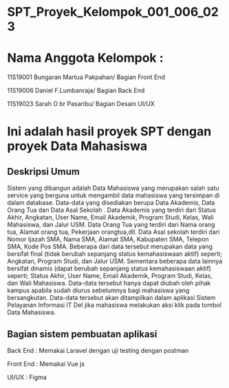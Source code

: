 # SPT_Proyek_Kelompok_001_006_023
<h1> Nama Anggota Kelompok : </h1>
<p>11S19001 Bungaran Martua Pakpahan/ Bagian Front End</p>
<p>11S19006 Daniel F.Lumbanraja/ Bagian Back End</p>
<p>11S19023 Sarah O br Pasaribu/ Bagian Desain UI/UX</p>

# Ini adalah hasil proyek SPT dengan proyek Data Mahasiswa
<p><h2>Deskripsi Umum</h2>
	Sistem yang dibangun adalah Data Mahasiswa yang merupakan salah satu service yang berguna untuk mengambil data mahasiswa yang tersimpan di dalam database. Data-data yang disediakan berupa Data Akademis, Data Orang Tua dan Data Asal Sekolah . Data Akademis yang terdiri dari Status Akhir, Angkatan, User Name, Email Akademik, Program Studi, Kelas, Wali Mahasiswa, dan Jalur USM. Data Orang Tua yang terdiri dari Nama orang tua, Alamat orang tua, Pekerjaan orangtua,dll. Data Asal sekolah terdiri dari Nomor Ijazah SMA, Nama SMA, Alamat SMA, Kabupaten SMA, Telepon SMA, Kode Pos SMA.  Beberapa dari data tersebut merupakan data yang bersifat final (tidak berubah sepanjang status kemahasiswaan aktif) seperti; Angkatan, Program Studi, dan Jalur USM. Sementara beberapa data lainnya bersifat dinamis (dapat berubah sepanjang status kemahasiswaan aktif) seperti; Status Akhir, User Name, Email Akademik, Program Studi, Kelas, dan Wali Mahasiswa. Data-data tersebut hanya dapat diubah oleh pihak kampus apabila sudah diurus sebelumnya bagi mahasiswa yang bersangkutan. Data-data tersebut akan ditampilkan dalam aplikasi Sistem Pelayanan Informasi IT Del jika mahasiswa melakukan aksi klik pada tombol Data Mahasiswa.</p>

<h2>Bagian sistem pembuatan aplikasi</h2>
<p>Back End  : Memakai Laravel dengan uji testing dengan postman</P>
<p>Front End : Memakai Vue js</p>
<p>UI/UX     : Figma </p>

